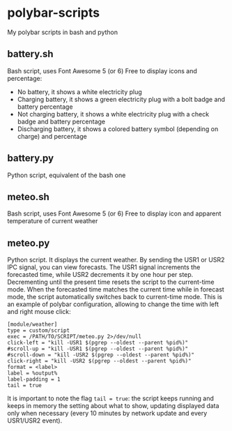 # polybar-scripts
My polybar scripts in bash and python

## battery.sh
Bash script, uses Font Awesome 5 (or 6) Free to display icons and percentage:
- No battery, it shows a white electricity plug
- Charging battery, it shows a green electricity plug with a bolt badge and battery percentage
- Not charging battery, it shows a white electricity plug with a check badge and battery percentage
- Discharging battery, it shows a colored battery symbol (depending on charge) and percentage

## battery.py
Python script, equivalent of the bash one

## meteo.sh
Bash script, uses Font Awesome 5 (or 6) Free to display icon and apparent temperature of current weather

## meteo.py
Python script. It displays the current weather. By sending the USR1 or USR2 IPC signal, you can view forecasts. The USR1 signal increments the forecasted time, while USR2 decrements it by one hour per step. Decrementing until the present time resets the script to the current-time mode. When the forecasted time matches the current time while in forecast mode, the script automatically switches back to current-time mode.
This is an example of polybar configuration, allowing to change the time with left and right mouse click:
```
[module/weather]
type = custom/script
exec = /PATH/TO/SCRIPT/meteo.py 2>/dev/null
click-left = "kill -USR1 $(pgrep --oldest --parent %pid%)"
#scroll-up = "kill -USR1 $(pgrep --oldest --parent %pid%)"
#scroll-down = "kill -USR2 $(pgrep --oldest --parent %pid%)"
click-right = "kill -USR2 $(pgrep --oldest --parent %pid%)"
format = <label>
label = %output%
label-padding = 1
tail = true
```

It is important to note the flag `tail = true`: the script keeps running and keeps in memory the setting about what to show, updating displayed data only when necessary (every 10 minutes by network update and every USR1/USR2 event).